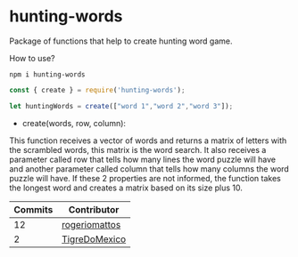 # hunting-words

Package of functions that help to create hunting word game.

How to use?
```shell
npm i hunting-words
```

```js
const { create } = require('hunting-words');

let huntingWords = create(["word 1","word 2","word 3"]);
```

- create(words, row, column): 

This function receives a vector of words and returns a matrix of letters with the scrambled words, this matrix is the word search.
It also receives a parameter called row that tells how many lines the word puzzle will have and another parameter called column that tells how many columns the word puzzle will have. If these 2 properties are not informed, the function takes the longest word and creates a matrix based on its size plus 10. 

<!-- ⛔️ AUTO-GENERATED-CONTENT:START (CONTRIBUTORS) -->
| **Commits** | **Contributor** |  
| --- | --- |  
| 12 | [rogeriomattos](https://github.com/rogeriomattos) | 
| 2 | [TigreDoMexico](https://github.com/TigreDoMexico) | 

<!-- ⛔️ AUTO-GENERATED-CONTENT:END -->
